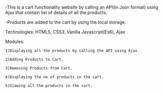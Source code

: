 -This is a cart functionality website by calling an API(in Json format) using Ajax that contain list of details of all the products.

-Products are added to the cart by using the local storage.

Technologies: HTML5, CSS3, Vanilla Javascript(Es6), Ajax

Modules:

    1)Displaying all the products by calling the API using Ajax.

    2)Adding Products to Cart.

    3)Removing Products from Cart.

    4)Displaying the no of products in the cart.

    5)Viewing all the products in the cart.
